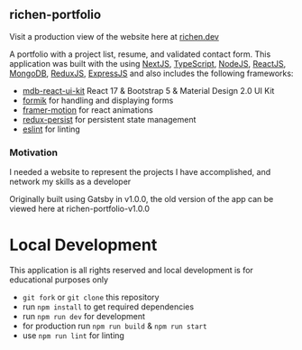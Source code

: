 ## richen-portfolio

Visit a production view of the website here at [richen.dev](https://www.richen.dev/)

A portfolio with a project list, resume, and validated contact form. This application was built with the using [NextJS](https://nextjs.org/), [TypeScript](https://www.typescriptlang.org/), [NodeJS](https://nodejs.org/en/), [ReactJS](https://reactjs.org/), [MongoDB](https://www.mongodb.com/), [ReduxJS](https://redux.js.org/), [ExpressJS](https://expressjs.com/) and also includes the following frameworks:

- [mdb-react-ui-kit](https://www.npmjs.com/package/mdb-react-ui-kit) React 17 & Bootstrap 5 & Material Design 2.0 UI Kit
- [formik](https://formik.org/docs/overview) for handling and displaying forms
- [framer-motion](https://www.framer.com/motion/) for react animations
- [redux-persist](https://www.npmjs.com/package/redux-persist) for persistent state management
- [eslint](https://www.npmjs.com/package/eslint) for linting

### Motivation

I needed a website to represent the projects I have accomplished, and network my skills as a developer

Originally built using Gatsby in v1.0.0, the old version of the app can be viewed here at richen-portfolio-v1.0.0

# Local Development

This application is all rights reserved and local development is for educational purposes only

- `git fork` or `git clone` this repository
- run `npm install` to get required dependencies
- run `npm run dev` for development
- for production run `npm run build` & `npm run start`
- use `npm run lint` for linting
